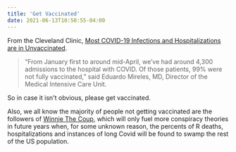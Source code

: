 ```yaml
---
title: 'Get Vaccinated'
date: 2021-06-13T10:50:55-04:00
---
```


From the Cleveland Clinic,
[Most COVID-19 Infections and Hospitalizations are in Unvaccinated](https://newsroom.clevelandclinic.org/2021/05/12/most-covid-19-infections-and-hospitalizations-are-in-unvaccinated/).

> “From January first to around mid-April, we’ve had around 4,300 admissions to
> the hospital with COVID. Of those patients, 99% were not fully vaccinated,”
> said Eduardo Mireles, MD, Director of the Medical Intensive Care Unit.

So in case it isn't obvious, please get vaccinated.

Also, we all know the majority of people not getting vaccinated are the
followers of
[Winnie The Coup](https://www.youtube.com/watch?v=nSBx9QNhJU8&t=63s), which will
only fuel more conspiracy theories in future years when, for some unknown
reason, the percents of R deaths, hospitalizations and instances of long Covid
will be found to swamp the rest of the US population.
